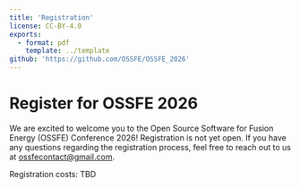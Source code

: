 ```yaml
---
title: 'Registration'
license: CC-BY-4.0
exports:
  - format: pdf
    template: ../template
github: 'https://github.com/OSSFE/OSSFE_2026'
---
```



# Register for OSSFE 2026
We are excited to welcome you to the Open Source Software for Fusion Energy (OSSFE) Conference 2026! Registration is not yet open. If you have any questions regarding the registration process, feel free to reach out to us at ossfecontact@gmail.com.

Registration costs: TBD

<!-- :::{iframe} https://forms.gle/9U9WuR2sGLXFKZRRA
:width: 100%
::: -->
